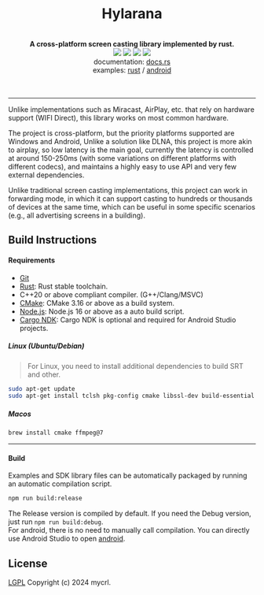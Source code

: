 <!--lint disable no-literal-urls-->
<div align="center">
   <h1>Hylarana</h1>
</div>
<br/>
<div align="center">
  <strong>A cross-platform screen casting library implemented by rust.</strong>
</div>
<div align="center">
  <img src="https://img.shields.io/github/actions/workflow/status/mycrl/hylarana/release.yml"/>
  <img src="https://img.shields.io/github/license/mycrl/hylarana"/>
  <img src="https://img.shields.io/github/issues/mycrl/hylarana"/>
  <img src="https://img.shields.io/github/stars/mycrl/hylarana"/>
</div>

<div align="center">
  <span>documentation:</span>
  <a href="https://docs.rs/hylarana/latest/hylarana">docs.rs</a>
</div>
<div align="center">
  <span>examples:</span>
  <a href="./examples/rust">rust</a>
  <span>/</span>
  <a href="./examples/android">android</a>
</div>
<br/>
<br/>

---

Unlike implementations such as Miracast, AirPlay, etc. that rely on hardware support (WIFI Direct), this library works on most common hardware.

The project is cross-platform, but the priority platforms supported are Windows and Android, Unlike a solution like DLNA, this project is more akin to airplay, so low latency is the main goal, currently the latency is controlled at around 150-250ms (with some variations on different platforms with different codecs), and maintains a highly easy to use API and very few external dependencies.

Unlike traditional screen casting implementations, this project can work in forwarding mode, in which it can support casting to hundreds or thousands of devices at the same time, which can be useful in some specific scenarios (e.g., all advertising screens in a building).

## Build Instructions

#### Requirements

-   [Git](https://git-scm.com/downloads)
-   [Rust](https://www.rust-lang.org/tools/install): Rust stable toolchain.
-   C++20 or above compliant compiler. (G++/Clang/MSVC)
-   [CMake](https://cmake.org/download/): CMake 3.16 or above as a build system.
-   [Node.js](https://nodejs.org/en/download): Node.js 16 or above as a auto build script.
-   [Cargo NDK](https://github.com/willir/cargo-ndk-android-gradle): Cargo NDK is optional and required for Android Studio projects.

##### Linux (Ubuntu/Debian)

> For Linux, you need to install additional dependencies to build SRT and other.

```sh
sudo apt-get update
sudo apt-get install tclsh pkg-config cmake libssl-dev build-essential libasound2-dev libsdl2-dev libva-dev v4l-utils
```

##### Macos

```sh
brew install cmake ffmpeg@7
```

---

#### Build

Examples and SDK library files can be automatically packaged by running an automatic compilation script.

```sh
npm run build:release
```

The Release version is compiled by default. If you need the Debug version, just run `npm run build:debug`.  
For android, there is no need to manually call compilation. You can directly use Android Studio to open [android](./examples/android).

## License

[LGPL](./LICENSE) Copyright (c) 2024 mycrl.
